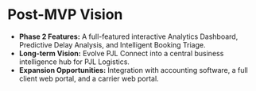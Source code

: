# **Post-MVP Vision**
* **Phase 2 Features:** A full-featured interactive Analytics Dashboard, Predictive Delay Analysis, and Intelligent Booking Triage.
* **Long-term Vision:** Evolve PJL Connect into a central business intelligence hub for PJL Logistics.
* **Expansion Opportunities:** Integration with accounting software, a full client web portal, and a carrier web portal.
